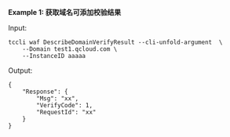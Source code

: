 **Example 1: 获取域名可添加校验结果**



Input: 

```
tccli waf DescribeDomainVerifyResult --cli-unfold-argument  \
    --Domain test1.qcloud.com \
    --InstanceID aaaaa
```

Output: 
```
{
    "Response": {
        "Msg": "xx",
        "VerifyCode": 1,
        "RequestId": "xx"
    }
}
```

